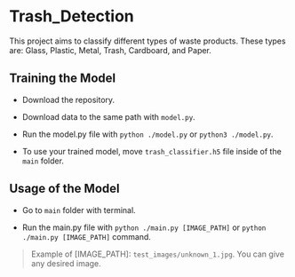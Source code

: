 # Trash_Detection

This project aims to classify different types of waste products. These types are: Glass, Plastic, Metal, Trash, Cardboard, and Paper.

## Training the Model

- Download the repository.

- Download data to the same path with `model.py`.

- Run the model.py file with `python ./model.py` or `python3 ./model.py`.

- To use your trained model, move `trash_classifier.h5` file inside of the `main` folder.

## Usage of the Model

- Go to `main` folder with terminal.

- Run the main.py file with `python ./main.py [IMAGE_PATH]` or `python ./main.py [IMAGE_PATH]` command.

> Example of [IMAGE_PATH]: `test_images/unknown_1.jpg`. You can give any desired image.
